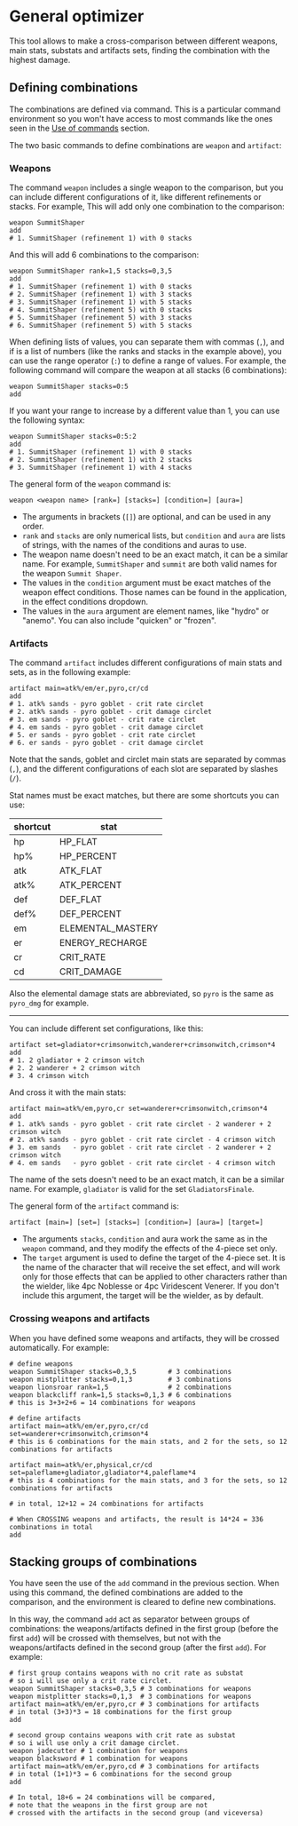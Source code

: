 # General optimizer

This tool allows to make a cross-comparison between different weapons, main stats, substats and artifacts sets, finding the combination with the highest damage.

## Defining combinations
The combinations are defined via command. This is a particular command environment so you won't have access to most commands like the ones seen in the [Use of commands](../../index.md) section.

The two basic commands to define combinations are `weapon` and `artifact`:

### Weapons
The command `weapon` includes a single weapon to the comparison, but you can include different configurations of it, like different refinements or stacks. For example, This will add only one combination to the comparison: 

```shell
weapon SummitShaper
add
# 1. SummitShaper (refinement 1) with 0 stacks
```

And this will add 6 combinations to the comparison:

```shell
weapon SummitShaper rank=1,5 stacks=0,3,5
add
# 1. SummitShaper (refinement 1) with 0 stacks
# 2. SummitShaper (refinement 1) with 3 stacks
# 3. SummitShaper (refinement 1) with 5 stacks
# 4. SummitShaper (refinement 5) with 0 stacks
# 5. SummitShaper (refinement 5) with 3 stacks
# 6. SummitShaper (refinement 5) with 5 stacks
```
When defining lists of values, you can separate them with commas (`,`), and if is a list of numbers (like the ranks and stacks in the example above), you can use the range operator (`:`) to define a range of values. For example, the following command will compare the weapon at all stacks (6 combinations):

```shell
weapon SummitShaper stacks=0:5
add
```

If you want your range to increase by a different value than 1, you can use the following syntax:

```shell
weapon SummitShaper stacks=0:5:2
add
# 1. SummitShaper (refinement 1) with 0 stacks
# 2. SummitShaper (refinement 1) with 2 stacks
# 3. SummitShaper (refinement 1) with 4 stacks
```



The general form of the `weapon` command is:

```shell
weapon <weapon name> [rank=] [stacks=] [condition=] [aura=]
```

- The arguments in brackets (`[]`) are optional, and can be used in any order.
- `rank` and `stacks` are only numerical lists, but `condition` and `aura` are lists of strings, with the names of the conditions and auras to use.
- The weapon name doesn't need to be an exact match, it can be a similar name. For example, `SummitShaper` and `summit` are both valid names for the weapon `Summit Shaper`.
- The values in the `condition` argument must be exact matches of the weapon effect conditions. Those names can be found in the application, in the effect conditions dropdown.
- The values in the `aura` argument are element names, like "hydro" or "anemo". You can also include "quicken" or "frozen".

### Artifacts
The command `artifact` includes different configurations of main stats and sets, as in the following example:

```shell
artifact main=atk%/em/er,pyro,cr/cd
add
# 1. atk% sands - pyro goblet - crit rate circlet
# 2. atk% sands - pyro goblet - crit damage circlet
# 3. em sands - pyro goblet - crit rate circlet
# 4. em sands - pyro goblet - crit damage circlet
# 5. er sands - pyro goblet - crit rate circlet
# 6. er sands - pyro goblet - crit damage circlet
```

Note that the sands, goblet and circlet main stats are separated by commas (`,`), and the different configurations of each slot are separated by slashes (`/`).

Stat names must be exact matches, but there are some shortcuts you can use:

shortcut | stat
--- | ---
hp | HP_FLAT
hp% | HP_PERCENT
atk | ATK_FLAT
atk% | ATK_PERCENT
def | DEF_FLAT
def% | DEF_PERCENT
em | ELEMENTAL_MASTERY
er | ENERGY_RECHARGE
cr | CRIT_RATE
cd | CRIT_DAMAGE

Also the elemental damage stats are abbreviated, so `pyro` is the same as `pyro_dmg` for example.

--------------

You can include different set configurations, like this:

```shell
artifact set=gladiator+crimsonwitch,wanderer+crimsonwitch,crimson*4
add
# 1. 2 gladiator + 2 crimson witch
# 2. 2 wanderer + 2 crimson witch
# 3. 4 crimson witch
```
And cross it with the main stats:

```shell
artifact main=atk%/em,pyro,cr set=wanderer+crimsonwitch,crimson*4
add
# 1. atk% sands - pyro goblet - crit rate circlet - 2 wanderer + 2 crimson witch
# 2. atk% sands - pyro goblet - crit rate circlet - 4 crimson witch
# 3. em sands   - pyro goblet - crit rate circlet - 2 wanderer + 2 crimson witch
# 4. em sands   - pyro goblet - crit rate circlet - 4 crimson witch
```

The name of the sets doesn't need to be an exact match, it can be a similar name. For example, `gladiator` is valid for the set `GladiatorsFinale`. 

The general form of the `artifact` command is:

```shell
artifact [main=] [set=] [stacks=] [condition=] [aura=] [target=]
```

- The arguments `stacks`, `condition` and aura work the same as in the `weapon` command, and they modify the effects of the 4-piece set only.
- The `target` argument is used to define the target of the 4-piece set. It is the name of the character that will receive the set effect, and will work only for those effects that can be applied to other characters rather than the wielder, like 4pc Noblesse or 4pc Viridescent Venerer. If you don't include this argument, the target will be the wielder, as by default.

### Crossing weapons and artifacts
When you have defined some weapons and artifacts, they will be crossed automatically. For example:

```shell
# define weapons
weapon SummitShaper stacks=0,3,5        # 3 combinations
weapon mistplitter stacks=0,1,3         # 3 combinations
weapon lionsroar rank=1,5               # 2 combinations
weapon blackcliff rank=1,5 stacks=0,1,3 # 6 combinations
# this is 3+3+2+6 = 14 combinations for weapons

# define artifacts
artifact main=atk%/em/er,pyro,cr/cd set=wanderer+crimsonwitch,crimson*4
# this is 6 combinations for the main stats, and 2 for the sets, so 12 combinations for artifacts

artifact main=atk%/er,physical,cr/cd set=paleflame+gladiator,gladiator*4,paleflame*4
# this is 4 combinations for the main stats, and 3 for the sets, so 12 combinations for artifacts

# in total, 12+12 = 24 combinations for artifacts

# When CROSSING weapons and artifacts, the result is 14*24 = 336 combinations in total
add
```

## Stacking groups of combinations
You have seen the use of the `add` command in the previous section. When using this command, the defined combinations are added to the comparison, and the environment is cleared to define new combinations. 

In this way, the command `add` act as separator between groups of combinations: the weapons/artifacts defined in the first group (before the first `add`) will be crossed with themselves, but not with the weapons/artifacts defined in the second group (after the first `add`). For example:

```shell
# first group contains weapons with no crit rate as substat
# so i will use only a crit rate circlet.
weapon SummitShaper stacks=0,3,5 # 3 combinations for weapons
weapon mistplitter stacks=0,1,3  # 3 combinations for weapons
artifact main=atk%/em/er,pyro,cr # 3 combinations for artifacts
# in total (3+3)*3 = 18 combinations for the first group
add

# second group contains weapons with crit rate as substat
# so i will use only a crit damage circlet.
weapon jadecutter # 1 combination for weapons
weapon blacksword # 1 combination for weapons
artifact main=atk%/em/er,pyro,cd # 3 combinations for artifacts
# in total (1+1)*3 = 6 combinations for the second group
add

# In total, 18+6 = 24 combinations will be compared,
# note that the weapons in the first group are not 
# crossed with the artifacts in the second group (and viceversa)
```